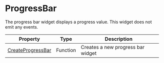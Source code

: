 # ProgressBar #
The progress bar widget displays a progress value. This widget does not emit any events.

| Property | Type | Description |
| --- | --- | --- |
| [CreateProgressBar](CreateProgressBar.md) | Function | Creates a new progress bar widget |